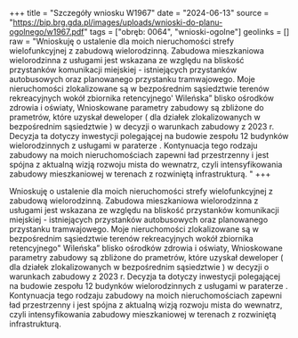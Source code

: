 +++
title = "Szczegóły wniosku W1967"
date = "2024-06-13"
source = "https://bip.brg.gda.pl/images/uploads/wnioski-do-planu-ogolnego/w1967.pdf"
tags = ["obręb: 0064", "wnioski-ogolne"]
geolinks = []
raw = "Wnioskuję o ustalenie dla moich nieruchomości strefy wielofunkcyjnej z zabudową wielorodzinną. Zabudowa mieszkaniowa wielorodzinna z usługami jest wskazana ze względu na bliskość przystanków komunikacji miejskiej - istniejących przystanków autobusowych oraz planowanego przystanku tramwajowego. Moje nieruchomości zlokalizowane są w bezpośrednim sąsiedztwie terenów rekreacyjnych wokół zbiornika retencyjnego' Wileńska” blisko ośrodków zdrowia i oświaty, Wnioskowane parametry zabudowy są zbliżone do prametrów, które uzyskał deweloper ( dla działek zlokalizowanych w bezpośrednim sąsiedztwie ) w decyzji o warunkach zabudowy z 2023 r. Decyzja ta dotyczy inwestycji polegającej na budowie zespołu 12 budynków wielorodzinnych z usługami w paraterze . Kontynuacja tego rodzaju zabudowy na moich nieruchomościach zapewni ład przestrzenny i jest spójna z aktualną wizją rozwoju mista do wewnatrz, czyli intensyfikowania zabudowy mieszkaniowej w terenach z rozwiniętą infrastrukturą. "
+++

Wnioskuję o ustalenie dla moich nieruchomości strefy wielofunkcyjnej z zabudową
wielorodzinną. Zabudowa mieszkaniowa wielorodzinna z usługami jest wskazana ze względu na
bliskość przystanków komunikacji miejskiej - istniejących przystanków autobusowych oraz
planowanego przystanku tramwajowego. Moje nieruchomości zlokalizowane są w bezpośrednim
sąsiedztwie terenów rekreacyjnych wokół zbiornika retencyjnego" Wileńska” blisko ośrodków
zdrowia i oświaty, Wnioskowane parametry zabudowy są zbliżone do prametrów, które uzyskał
deweloper ( dla działek zlokalizowanych w bezpośrednim sąsiedztwie ) w decyzji o warunkach
zabudowy z 2023 r. Decyzja ta dotyczy inwestycji polegającej na budowie zespołu 12 budynków
wielorodzinnych z usługami w paraterze . Kontynuacja tego rodzaju zabudowy na moich
nieruchomościach zapewni ład przestrzenny i jest spójna z aktualną wizją rozwoju mista do
wewnatrz, czyli intensyfikowania zabudowy mieszkaniowej w terenach z rozwiniętą
infrastrukturą.



